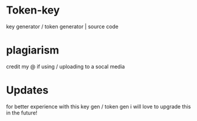 # Token-key
key generator / token generator | source code


# plagiarism
credit my @ if using / uploading to a socal media

# Updates
for better experience with this key gen / token gen i will love to upgrade this in the future!
